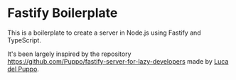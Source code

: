 # Fastify Boilerplate

This is a boilerplate to create a server in Node.js using Fastify and TypeScript.

It's been largely inspired by the repository https://github.com/Puppo/fastify-server-for-lazy-developers made by [Luca del Puppo](https://github.com/Puppo).
